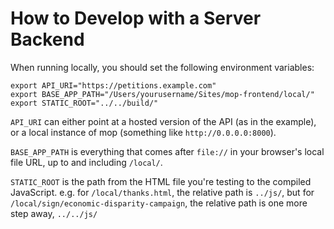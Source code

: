# How to Develop with a Server Backend

When running locally, you should set the following environment variables:

```
export API_URI="https://petitions.example.com"
export BASE_APP_PATH="/Users/yourusername/Sites/mop-frontend/local/"
export STATIC_ROOT="../../build/"
```

`API_URI` can either point at a hosted version of the API (as in the example), or a local instance of mop (something like `http://0.0.0.0:8000`).

`BASE_APP_PATH` is everything that comes after `file://` in your browser's local file URL, up to and including `/local/`.

`STATIC_ROOT` is the path from the HTML file you're testing to the compiled JavaScript. e.g. for `/local/thanks.html`, the relative path is `../js/`, but for `/local/sign/economic-disparity-campaign`, the relative path is one more step away, `../../js/`
